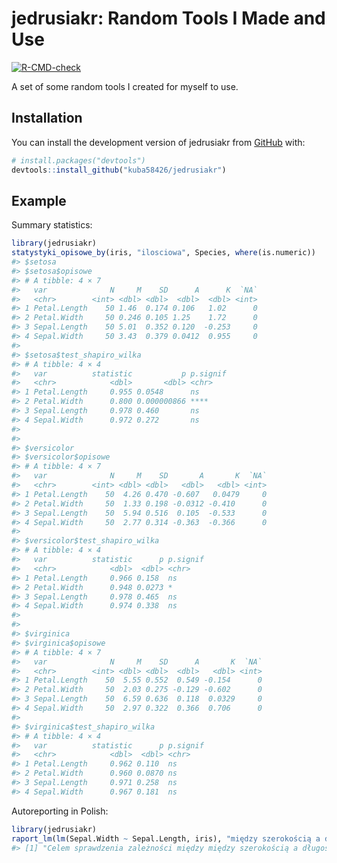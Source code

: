 
<!-- README.md is generated from README.Rmd. Please edit that file -->

# jedrusiakr: Random Tools I Made and Use

<!-- badges: start -->

[![R-CMD-check](https://github.com/kuba58426/jedrusiakr/actions/workflows/R-CMD-check.yaml/badge.svg)](https://github.com/kuba58426/jedrusiakr/actions/workflows/R-CMD-check.yaml)
<!-- badges: end -->

A set of some random tools I created for myself to use.

## Installation

You can install the development version of jedrusiakr from
[GitHub](https://github.com/) with:

``` r
# install.packages("devtools")
devtools::install_github("kuba58426/jedrusiakr")
```

## Example

Summary statistics:

``` r
library(jedrusiakr)
statystyki_opisowe_by(iris, "ilosciowa", Species, where(is.numeric))
#> $setosa
#> $setosa$opisowe
#> # A tibble: 4 × 7
#>   var              N     M    SD      A      K  `NA`
#>   <chr>        <int> <dbl> <dbl>  <dbl>  <dbl> <int>
#> 1 Petal.Length    50 1.46  0.174 0.106   1.02      0
#> 2 Petal.Width     50 0.246 0.105 1.25    1.72      0
#> 3 Sepal.Length    50 5.01  0.352 0.120  -0.253     0
#> 4 Sepal.Width     50 3.43  0.379 0.0412  0.955     0
#> 
#> $setosa$test_shapiro_wilka
#> # A tibble: 4 × 4
#>   var          statistic           p p.signif
#>   <chr>            <dbl>       <dbl> <chr>   
#> 1 Petal.Length     0.955 0.0548      ns      
#> 2 Petal.Width      0.800 0.000000866 ****    
#> 3 Sepal.Length     0.978 0.460       ns      
#> 4 Sepal.Width      0.972 0.272       ns      
#> 
#> 
#> $versicolor
#> $versicolor$opisowe
#> # A tibble: 4 × 7
#>   var              N     M    SD       A       K  `NA`
#>   <chr>        <int> <dbl> <dbl>   <dbl>   <dbl> <int>
#> 1 Petal.Length    50  4.26 0.470 -0.607   0.0479     0
#> 2 Petal.Width     50  1.33 0.198 -0.0312 -0.410      0
#> 3 Sepal.Length    50  5.94 0.516  0.105  -0.533      0
#> 4 Sepal.Width     50  2.77 0.314 -0.363  -0.366      0
#> 
#> $versicolor$test_shapiro_wilka
#> # A tibble: 4 × 4
#>   var          statistic      p p.signif
#>   <chr>            <dbl>  <dbl> <chr>   
#> 1 Petal.Length     0.966 0.158  ns      
#> 2 Petal.Width      0.948 0.0273 *       
#> 3 Sepal.Length     0.978 0.465  ns      
#> 4 Sepal.Width      0.974 0.338  ns      
#> 
#> 
#> $virginica
#> $virginica$opisowe
#> # A tibble: 4 × 7
#>   var              N     M    SD      A       K  `NA`
#>   <chr>        <int> <dbl> <dbl>  <dbl>   <dbl> <int>
#> 1 Petal.Length    50  5.55 0.552  0.549 -0.154      0
#> 2 Petal.Width     50  2.03 0.275 -0.129 -0.602      0
#> 3 Sepal.Length    50  6.59 0.636  0.118  0.0329     0
#> 4 Sepal.Width     50  2.97 0.322  0.366  0.706      0
#> 
#> $virginica$test_shapiro_wilka
#> # A tibble: 4 × 4
#>   var          statistic      p p.signif
#>   <chr>            <dbl>  <dbl> <chr>   
#> 1 Petal.Length     0.962 0.110  ns      
#> 2 Petal.Width      0.960 0.0870 ns      
#> 3 Sepal.Length     0.971 0.258  ns      
#> 4 Sepal.Width      0.967 0.181  ns
```

Autoreporting in Polish:

``` r
library(jedrusiakr)
raport_lm(lm(Sepal.Width ~ Sepal.Length, iris), "między szerokością a długością płatków irysów")
#> [1] "Celem sprawdzenia zależności między między szerokością a długością płatków irysów przeprowadzono analizę regresji. Model okazał się nieistotny statystycznie ($F(1, 148) = 2,07$; $p = 0,152$)."
```
